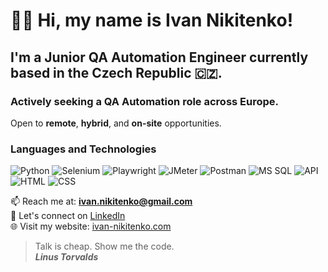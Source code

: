 # 👋🏼 Hi, my name is **Ivan Nikitenko**!
## I'm a Junior QA Automation Engineer currently based in the Czech Republic 🇨🇿.  
### Actively seeking a QA Automation role across Europe.  
Open to **remote**, **hybrid**, and **on-site** opportunities. 

### Languages and Technologies
![Python](https://img.shields.io/badge/-Python-090909?style=for-the-badge&logo=python)
![Selenium](https://img.shields.io/badge/-Selenium-090909?style=for-the-badge&logo=selenium)
![Playwright](https://img.shields.io/badge/-Playwright-090909?style=for-the-badge&logo=microsoft)
![JMeter](https://img.shields.io/badge/-JMeter-090909?style=for-the-badge&logo=apachejmeter)
![Postman](https://img.shields.io/badge/-Postman-090909?style=for-the-badge&logo=postman)
![MS SQL](https://img.shields.io/badge/-MS--SQL-090909?style=for-the-badge&logo=microsoftsqlserver)
![API](https://img.shields.io/badge/-REST&#32;API-090909?style=for-the-badge)
![HTML](https://img.shields.io/badge/-HTML-090909?style=for-the-badge&logo=html5)
![CSS](https://img.shields.io/badge/-CSS-090909?style=for-the-badge&logo=css3)

📫 Reach me at: **ivan.nikitenko@gmail.com**  
🔗 Let's connect on [LinkedIn](https://www.linkedin.com/in/ivannikitenko/)  
🌐 Visit my website: [ivan-nikitenko.com](https://ivan-nikitenko.com)


> Talk is cheap. Show me the code. <br/>
> ***Linus Torvalds***
